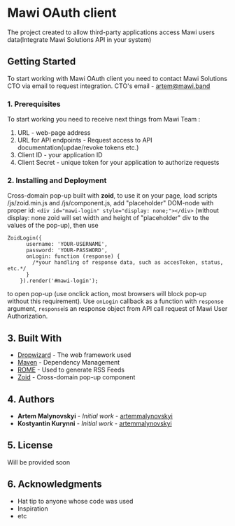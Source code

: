 # Mawi OAuth client

The project created to allow third-party applications access Mawi users data(Integrate Mawi Solutions API in your system)

## Getting Started

To start working with Mawi OAuth client you need to contact Mawi Solutions CTO via email to request integration. CTO's email - artem@mawi.band

### 1. Prerequisites

To start working you need to receive next things from Mawi Team :
1) URL - web-page address
2) URL for API endpoints - Request access to API documentation(updae/revoke tokens etc.)
3) Client ID - your application ID
4) Client Secret - unique token for your application to authorize requests

### 2. Installing and Deployment

Cross-domain pop-up built with **zoid**, to use it on your page, load scripts <URL>/js/zoid.min.js and <URL>/js/component.js,
add "placeholder" DOM-node with proper id: ```<div id="mawi-login" style="display: none;"></div>``` (without display: none zoid will set width and height of "placeholder" div to the values of the pop-up), then use   
```
ZoidLogin({
      username: 'YOUR-USERNAME',
      password: 'YOUR-PASSWORD',
      onLogin: function (response) {
        /*your handling of response data, such as accesToken, status, etc.*/
      }
    }).render('#mawi-login');
```
to open pop-up (use onclick action, most browsers will block pop-up without this requirement).
Use ```onLogin``` callback as a function with ```response``` argument, ```response```is an response object from API call request of Mawi User Authorization. 

## 3. Built With

* [Dropwizard](http://www.dropwizard.io/1.0.2/docs/) - The web framework used
* [Maven](https://maven.apache.org/) - Dependency Management
* [ROME](https://rometools.github.io/rome/) - Used to generate RSS Feeds
* [Zoid](https://github.com/krakenjs/zoid) - Cross-domain pop-up component

## 4. Authors

* **Artem Malynovskyi** - *Initial work* - [artemmalynovskyi](https://github.com/artemmalynovskyi)
* **Kostyantin Kurynni** - *Initial work* - [artemmalynovskyi](https://github.com/artemmalynovskyi)


## 5. License

Will be provided soon

## 6. Acknowledgments

* Hat tip to anyone whose code was used
* Inspiration
* etc
